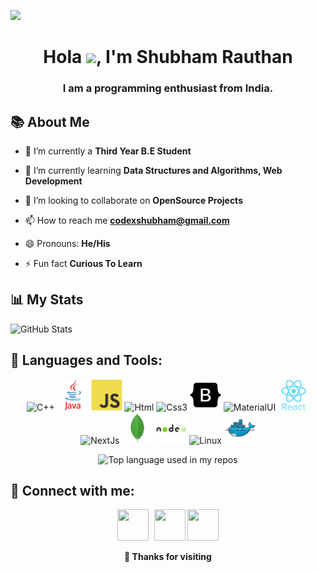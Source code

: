 ![](https://github.com/halfrost/halfrost/blob/master/icons/header_1.png)


<h1 align="center">Hola <img src="https://raw.githubusercontent.com/MartinHeinz/MartinHeinz/master/wave.gif" width="30px">, I'm Shubham Rauthan</h1>
<h3 align="center">I am a  programming enthusiast from India.</h3>


## 📚 About Me

- 🔭 I’m currently a **Third Year B.E Student**

- 🌱 I’m currently learning **Data Structures and Algorithms, Web Development**

- 👯 I’m looking to collaborate on **OpenSource Projects**

<!-- - 👨‍💻 All of my projects are available at **[My Portfolio](https://subhamraoniar.com)** -->

- 📫 How to reach me **codexshubham@gmail.com**

- 😄 Pronouns: **He/His**

- ⚡ Fun fact **Curious To Learn**


## 📊 My Stats
![GitHub Stats](https://github-readme-stats.vercel.app/api?username=rauthanshubham1&theme=radical)


## 🚀 Languages and Tools:
<p align="center">
<img src="https://cdn.jsdelivr.net/gh/devicons/devicon/icons/cplusplus/cplusplus-original.svg" alt="C++" width="50" height="50"/>
<img src="https://raw.githubusercontent.com/devicons/devicon/master/icons/java/java-original-wordmark.svg" alt="Java" width="50" height="50" />
<img src="https://raw.githubusercontent.com/devicons/devicon/master/icons/javascript/javascript-original.svg" alt="Javascript" width="50" height="50" />

<img src="https://cdn.jsdelivr.net/gh/devicons/devicon/icons/html5/html5-original.svg" alt="Html" width="50" height="50" />
<img src="https://cdn.jsdelivr.net/gh/devicons/devicon/icons/css3/css3-original.svg" alt="Css3" width="50" height="50" />
<img src="https://raw.githubusercontent.com/devicons/devicon/master/icons/bootstrap/bootstrap-plain.svg" alt="Bootstrap" width="50" height="50" />
<img src="https://cdn.jsdelivr.net/gh/devicons/devicon/icons/materialui/materialui-original.svg" alt="MaterialUI" width="50" height="50" />


<img src="https://raw.githubusercontent.com/devicons/devicon/master/icons/react/react-original-wordmark.svg" alt="react" width="50" height="50" />
<img src="https://images.velog.io/images/bigbrothershin/post/42101d3f-c2d9-43c0-9b91-70d322fd2764/nextjs%20image.jpeg" alt="NextJs" width="70" height="50"/>
<img src="https://raw.githubusercontent.com/devicons/devicon/master/icons/mongodb/mongodb-original.svg" alt="MongoDB" width="50" height="50" />
<img src="https://raw.githubusercontent.com/devicons/devicon/master/icons/nodejs/nodejs-original-wordmark.svg" alt="NodeJS" width="50" height="50" />


<img src="https://cdn.jsdelivr.net/gh/devicons/devicon/icons/linux/linux-original.svg" alt="Linux" width="50" height="50" />
<img src="https://raw.githubusercontent.com/devicons/devicon/master/icons/docker/docker-original.svg" alt="Docker" width="50" height="50" />
</p>
<div align="center">
  <img width="" src="https://github-readme-stats.vercel.app/api/top-langs/?username=rauthanshubham1&layout=compact&hide_title=1&card_width=300" alt="Top language used in my repos" />
</div>

## 🔗 Connect with me:
<p align="center">
<a href = "https://twitter.com/rauthanshubham1" style="margin-right: 5px;"><img src="https://cdn.jsdelivr.net/gh/devicons/devicon/icons/twitter/twitter-original.svg" width="50" height="50"/></a>
<a href = "https://www.instagram.com/rauthanshubham1/"><img src="https://upload.wikimedia.org/wikipedia/commons/thumb/e/e7/Instagram_logo_2016.svg/2048px-Instagram_logo_2016.svg.png" width="50" height="50"/></a>
<a href = "https://www.instagram.com/rauthanshubham1/"> <img src="https://cdn.jsdelivr.net/gh/devicons/devicon/icons/linkedin/linkedin-original.svg" width="50" height="50"/></a>
</p>

<div align="center">
<b>💖 Thanks for visiting<b/>
</div>

